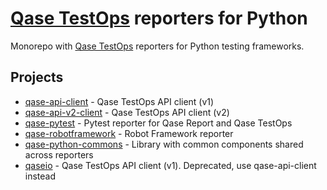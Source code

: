 # [Qase TestOps](https://qase.io) reporters for Python

Monorepo with [Qase TestOps](https://qase.io) reporters for Python testing frameworks.

## Projects

- [qase-api-client](/qase-api-client) - Qase TestOps API client (v1)
- [qase-api-v2-client](/qase-api-v2-client) - Qase TestOps API client (v2)
- [qase-pytest](/qase-pytest) - Pytest reporter for Qase Report and Qase TestOps
- [qase-robotframework](/qase-robotframework) - Robot Framework reporter
- [qase-python-commons](/qase-python-commons/) - Library with common components shared across reporters
- [qaseio](/qaseio) - Qase TestOps API client (v1). Deprecated, use qase-api-client instead
